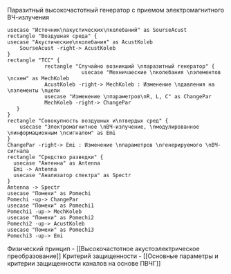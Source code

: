 Паразитный высокочастотный генератор с приемом электромагнитного ВЧ-излучения
```plantuml
usecase "Источник\nакустических\nколебаний" as SourseAcust
rectangle "Воздушная среда" {
usecase "Акустические\nколебания" as AcustKoleb
    SourseAcust -right-> AcustKoleb
}
rectangle "ТСС" {
            rectangle "Случайно возникший \nпаразитный генератор" {
                        usecase "Мехничаеские \nколебания \nэлементов \nсхем" as MechKoleb
            AcustKoleb -right-> MechKoleb : Изменение \nдавления на \nэлементы \nцепи
            usecase "Изменение \nпараметров\nR, L, C" as ChangePar
            MechKoleb -right-> ChangePar
   }
}
rectangle "Совокупность воздушных и\nтвердых сред" {
    usecase "Электромагнитное \nВЧ-излучение, \nмодулированное \nинформационным \nсигналом" as Emi
}
ChangePar -right-> Emi : Изменение \nпараметров \nгенерируемого \nВЧ-сигнала
rectangle "Средство разведки" {
  usecase "Антенна" as Antenna
  Emi -> Antenna
  usecase "Анализатор спектра" as Spectr
}
Antenna -> Spectr
usecase "Помехи" as Pomechi
Pomechi -up-> ChangePar
usecase "Помехи" as Pomechi1
Pomechi1 -up-> MechKoleb
usecase "Помехи" as Pomechi2
Pomechi2 -up-> AcustKoleb
usecase "Помехи" as Pomechi3
Pomechi3 -up-> Emi
```

Физический принцип - [[Высокочастотное акустоэлектрическое преобразование]]
Критерий защищенности - [[Основные параметры и критерии защищенности каналов на основе ПВЧГ]]
